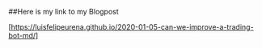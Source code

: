 ##Here is my link to my Blogpost

[https://luisfelipeurena.github.io/2020-01-05-can-we-improve-a-trading-bot-md/]
